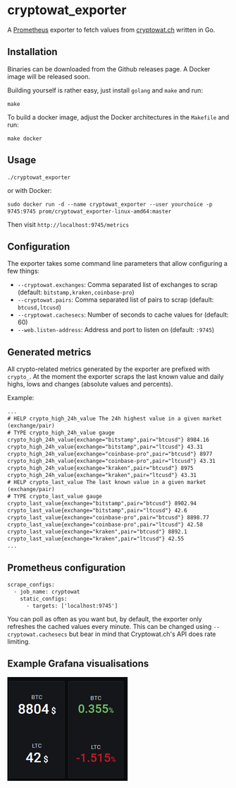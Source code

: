 # cryptowat_exporter

A [Prometheus](https://prometheus.io/) exporter to fetch values from [cryptowat.ch](https://cryptowat.ch) written in Go.

## Installation

Binaries can be downloaded from the Github releases page. A Docker image will be released soon.

Building yourself is rather easy, just install `golang` and `make` and run:

```
make
```

To build a docker image, adjust the Docker architectures in the `Makefile` and run:

```
make docker
```

## Usage

```
./cryptowat_exporter
```

or with Docker:

```
sudo docker run -d --name cryptowat_exporter --user yourchoice -p 9745:9745 prom/cryptowat_exporter-linux-amd64:master
```

Then visit `http://localhost:9745/metrics`

## Configuration

The exporter takes some command line parameters that allow configuring a few things:

* `--cryptowat.exchanges`: Comma separated list of exchanges to scrap (default: `bitstamp,kraken,coinbase-pro`)
* `--cryptowat.pairs`: Comma separated list of pairs to scrap (default: `btcusd,ltcusd`) 
* `--cryptowat.cachesecs`: Number of seconds to cache values for (default: 60) 
* `--web.listen-address`: Address and port to listen on (default: `:9745`)

## Generated metrics

All crypto-related metrics generated by the exporter are prefixed with `crypto_`. At the moment the exporter scraps the last known value and daily highs, lows and changes (absolute values and percents).

Example:

```
...
# HELP crypto_high_24h_value The 24h highest value in a given market (exchange/pair)
# TYPE crypto_high_24h_value gauge
crypto_high_24h_value{exchange="bitstamp",pair="btcusd"} 8984.16
crypto_high_24h_value{exchange="bitstamp",pair="ltcusd"} 43.31
crypto_high_24h_value{exchange="coinbase-pro",pair="btcusd"} 8977
crypto_high_24h_value{exchange="coinbase-pro",pair="ltcusd"} 43.31
crypto_high_24h_value{exchange="kraken",pair="btcusd"} 8975
crypto_high_24h_value{exchange="kraken",pair="ltcusd"} 43.31
# HELP crypto_last_value The last known value in a given market (exchange/pair)
# TYPE crypto_last_value gauge
crypto_last_value{exchange="bitstamp",pair="btcusd"} 8902.94
crypto_last_value{exchange="bitstamp",pair="ltcusd"} 42.6
crypto_last_value{exchange="coinbase-pro",pair="btcusd"} 8898.77
crypto_last_value{exchange="coinbase-pro",pair="ltcusd"} 42.58
crypto_last_value{exchange="kraken",pair="btcusd"} 8892.1
crypto_last_value{exchange="kraken",pair="ltcusd"} 42.55
...
```

## Prometheus configuration

```
scrape_configs:
  - job_name: cryptowat
    static_configs:
      - targets: ['localhost:9745']
```

You can poll as often as you want but, by default, the exporter only refreshes the cached values every minute. This can be changed using `--cryptowat.cachesecs` but bear in mind that Cryptowat.ch's API does rate limiting.

## Example Grafana visualisations

![One](grafana1.png)